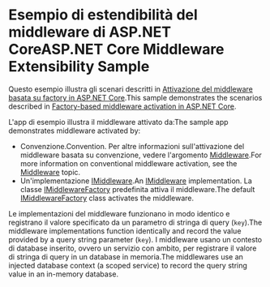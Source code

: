 # <a name="aspnet-core-middleware-extensibility-sample"></a><span data-ttu-id="bed2b-101">Esempio di estendibilità del middleware di ASP.NET Core</span><span class="sxs-lookup"><span data-stu-id="bed2b-101">ASP.NET Core Middleware Extensibility Sample</span></span>

<span data-ttu-id="bed2b-102">Questo esempio illustra gli scenari descritti in [Attivazione del middleware basata su factory in ASP.NET Core](https://docs.microsoft.com/aspnet/core/fundamentals/middleware/middleware-extensibility).</span><span class="sxs-lookup"><span data-stu-id="bed2b-102">This sample demonstrates the scenarios described in [Factory-based middleware activation in ASP.NET Core](https://docs.microsoft.com/aspnet/core/fundamentals/middleware/middleware-extensibility).</span></span>

<span data-ttu-id="bed2b-103">L'app di esempio illustra il middleware attivato da:</span><span class="sxs-lookup"><span data-stu-id="bed2b-103">The sample app demonstrates middleware activated by:</span></span>

* <span data-ttu-id="bed2b-104">Convenzione.</span><span class="sxs-lookup"><span data-stu-id="bed2b-104">Convention.</span></span> <span data-ttu-id="bed2b-105">Per altre informazioni sull'attivazione del middleware basata su convenzione, vedere l'argomento [Middleware](https://docs.microsoft.com/aspnet/core/fundamentals/middleware/).</span><span class="sxs-lookup"><span data-stu-id="bed2b-105">For more information on conventional middleware activation, see the [Middleware](https://docs.microsoft.com/aspnet/core/fundamentals/middleware/) topic.</span></span>
* <span data-ttu-id="bed2b-106">Un'implementazione [IMiddleware](https://docs.microsoft.com/dotnet/api/microsoft.aspnetcore.http.imiddleware).</span><span class="sxs-lookup"><span data-stu-id="bed2b-106">An [IMiddleware](https://docs.microsoft.com/dotnet/api/microsoft.aspnetcore.http.imiddleware) implementation.</span></span> <span data-ttu-id="bed2b-107">La classe [IMiddlewareFactory](https://docs.microsoft.com/dotnet/api/microsoft.aspnetcore.http.imiddlewarefactory) predefinita attiva il middleware.</span><span class="sxs-lookup"><span data-stu-id="bed2b-107">The default [IMiddlewareFactory](https://docs.microsoft.com/dotnet/api/microsoft.aspnetcore.http.imiddlewarefactory) class activates the middleware.</span></span>

<span data-ttu-id="bed2b-108">Le implementazioni del middleware funzionano in modo identico e registrano il valore specificato da un parametro di stringa di query (`key`).</span><span class="sxs-lookup"><span data-stu-id="bed2b-108">The middleware implementations function identically and record the value provided by a query string parameter (`key`).</span></span> <span data-ttu-id="bed2b-109">I middleware usano un contesto di database inserito, ovvero un servizio con ambito, per registrare il valore di stringa di query in un database in memoria.</span><span class="sxs-lookup"><span data-stu-id="bed2b-109">The middlewares use an injected database context (a scoped service) to record the query string value in an in-memory database.</span></span>
